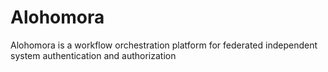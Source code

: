 # Alohomora
Alohomora is a workflow orchestration platform for federated independent system authentication and authorization 
